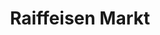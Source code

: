 ---
title: "Raiffeisen Markt"
url: /mallersdorf-pfaffenberg/raiffeisen-markt/
shop: Landwirtschaftlich
---